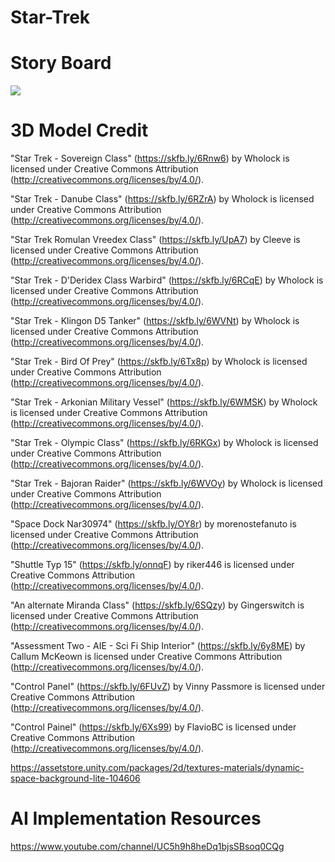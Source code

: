 # Star-Trek

# Story Board

![](https://github.com/SeanLynch1/Star-Trek/blob/main/Images/StartTrek2.png)


# 3D Model Credit
"Star Trek - Sovereign Class" (https://skfb.ly/6Rnw6) by Wholock is licensed under Creative Commons Attribution (http://creativecommons.org/licenses/by/4.0/).

"Star Trek - Danube Class" (https://skfb.ly/6RZrA) by Wholock is licensed under Creative Commons Attribution (http://creativecommons.org/licenses/by/4.0/).

"Star Trek Romulan Vreedex Class" (https://skfb.ly/UpA7) by Cleeve is licensed under Creative Commons Attribution (http://creativecommons.org/licenses/by/4.0/).

"Star Trek - D'Deridex Class Warbird" (https://skfb.ly/6RCqE) by Wholock is licensed under Creative Commons Attribution (http://creativecommons.org/licenses/by/4.0/).

"Star Trek - Klingon D5 Tanker" (https://skfb.ly/6WVNt) by Wholock is licensed under Creative Commons Attribution (http://creativecommons.org/licenses/by/4.0/).

"Star Trek - Bird Of Prey" (https://skfb.ly/6Tx8p) by Wholock is licensed under Creative Commons Attribution (http://creativecommons.org/licenses/by/4.0/).

"Star Trek - Arkonian Military Vessel" (https://skfb.ly/6WMSK) by Wholock is licensed under Creative Commons Attribution (http://creativecommons.org/licenses/by/4.0/).

"Star Trek - Olympic Class" (https://skfb.ly/6RKGx) by Wholock is licensed under Creative Commons Attribution (http://creativecommons.org/licenses/by/4.0/).

"Star Trek - Bajoran Raider" (https://skfb.ly/6WVOy) by Wholock is licensed under Creative Commons Attribution (http://creativecommons.org/licenses/by/4.0/).

"Space Dock Nar30974" (https://skfb.ly/OY8r) by morenostefanuto is licensed under Creative Commons Attribution (http://creativecommons.org/licenses/by/4.0/).

"Shuttle Typ 15" (https://skfb.ly/onnqF) by riker446 is licensed under Creative Commons Attribution (http://creativecommons.org/licenses/by/4.0/).

"An alternate Miranda Class" (https://skfb.ly/6SQzy) by Gingerswitch is licensed under Creative Commons Attribution (http://creativecommons.org/licenses/by/4.0/).

"Assessment Two - AIE - Sci Fi Ship Interior" (https://skfb.ly/6y8ME) by Callum McKeown is licensed under Creative Commons Attribution (http://creativecommons.org/licenses/by/4.0/).

"Control Panel" (https://skfb.ly/6FUvZ) by Vinny Passmore is licensed under Creative Commons Attribution (http://creativecommons.org/licenses/by/4.0/).

"Control Painel" (https://skfb.ly/6Xs99) by FlavioBC is licensed under Creative Commons Attribution (http://creativecommons.org/licenses/by/4.0/).

https://assetstore.unity.com/packages/2d/textures-materials/dynamic-space-background-lite-104606
# AI Implementation Resources

https://www.youtube.com/channel/UC5h9h8heDq1bjsSBsoq0CQg
